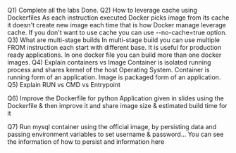 Q1) Complete all the labs
    Done.
Q2) How to leverage cache using Dockerfiles
    As each instruction executed Docker picks image from its cache it doesn't create new image each time
    that is how Docker manage leverage cache. If you don't want to use cache you can use --no-cache=true option.
Q3) What are multi-stage builds
    In multi-stage build you can use multiple FROM instruction each start with different base. It is useful for production ready applications. In one docker file you can build more than one docker images.
Q4) Explain containers vs Image
    Container is isolated running process and shares kernel of the host Operating System. 
    Container is running form of an application.
    Image is packaged form of an application. 
Q5) Explain RUN vs CMD vs Entrypoint

Q6) Improve the Dockerfile for python Application given in slides using the Dockerfile & then improve it and share image size & estimated build time for it

Q7) Run mysql container using the official image, by persisting data and passing environment variables to set username & password… You can see the information of how to persist and information here